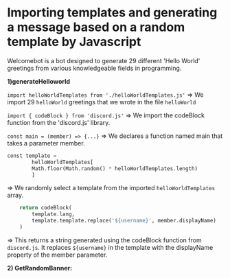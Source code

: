 # Importing templates and generating a message based on a random template by Javascript

Welcomebot is a bot designed to generate 29 different 'Hello World' greetings from various knowledgeable fields in programming.

**1)generateHelloworld**

`import helloWorldTemplates from './helloWorldTemplates.js'`
=> We import 29 `helloWorld` greetings that we wrote in the file `helloWorld`

`import { codeBlock } from 'discord.js'`
=> We import the codeBlock function from the 'discord.js' library.

`const main = (member) => {...}`
=> We declares a function named main that takes a parameter member.

```python  
const template =
        helloWorldTemplates[
        Math.floor(Math.random() * helloWorldTemplates.length)
        ]
```

=> We randomly select a template from the imported `helloWorldTemplates` array.

```python
    return codeBlock(
        template.lang,
        template.template.replace('${username}', member.displayName)
    )
```
=> This returns a string generated using the codeBlock function from `discord.js`. It replaces `${username}` in the template with the displayName property of the member parameter.


**2) GetRandomBanner:**



